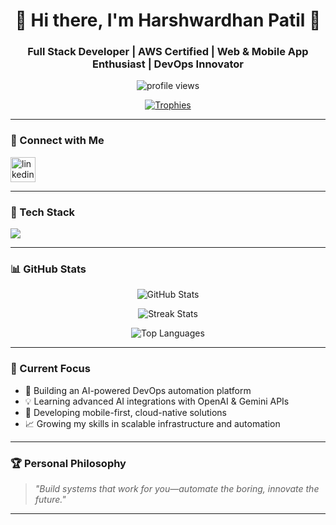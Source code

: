 <h1 align="center">🚀 Hi there, I'm Harshwardhan Patil 👋</h1>
<h3 align="center">Full Stack Developer | AWS Certified | Web & Mobile App Enthusiast | DevOps Innovator</h3>

<p align="center">
  <img src="https://komarev.com/ghpvc/?username=harshwardhanpatil-8010&label=Profile%20Views&color=0e75b6&style=flat" alt="profile views"/>
</p>

<p align="center">
  <a href="https://github.com/harshwardhanpatil-8010">
    <img src="https://github-profile-trophy.vercel.app/?username=harshwardhanpatil-8010&theme=onedark&margin-w=10&margin-h=10&column=7" alt="Trophies">
  </a>
</p>

---

### 🔗 Connect with Me

<p align="left">
  <a href="https://www.linkedin.com/in/harshwardhan-patil-a1bb11289/" target="_blank">
    <img src="https://skillicons.dev/icons?i=linkedin" alt="linkedin" height="40"/>
  </a>
</p>

---

### 💼 Tech Stack

<p align="left">
  <img src="https://skillicons.dev/icons?i=html,css,tailwind,bootstrap,js,ts,react,nextjs,nodejs,express,mongodb,mysql,python,flask,django,aws,firebase,git,github,linux,postman,figma" />
</p>

---

### 📊 GitHub Stats

<p align="center">
  <img src="https://github-readme-stats.vercel.app/api?username=harshwardhanpatil-8010&show_icons=true&theme=radical&hide=prs&count_private=true" alt="GitHub Stats" />
</p>

<p align="center">
  <img src="https://github-readme-streak-stats.herokuapp.com/?user=harshwardhanpatil-8010&theme=radical" alt="Streak Stats" />
</p>

<p align="center">
  <img src="https://github-readme-stats.vercel.app/api/top-langs/?username=harshwardhanpatil-8010&layout=compact&theme=radical" alt="Top Languages" />
</p>

---

### 🧠 Current Focus

- 🔧 Building an AI-powered DevOps automation platform  
- 💡 Learning advanced AI integrations with OpenAI & Gemini APIs  
- 📱 Developing mobile-first, cloud-native solutions  
- 📈 Growing my skills in scalable infrastructure and automation

---

### 🏆 Personal Philosophy

> *"Build systems that work for you—automate the boring, innovate the future."*

---

